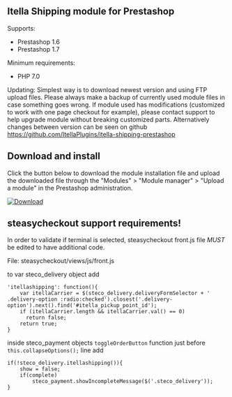 ## Itella Shipping module for Prestashop

Supports:
- Prestashop 1.6
- Prestashop 1.7

Minimum requirements:
- PHP 7.0

Updating:
Simplest way is to download newest version and using FTP upload files. Please always make a backup of currently used module files in case something goes wrong.
If module used has modifications (customized to work with one page checkout for example), please contact support to help upgrade module without breaking customized parts. Alternatively changes between version can be seen on github https://github.com/ItellaPlugins/itella-shipping-prestashop 

## Download and install
Click the button below to download the module installation file and upload the downloaded file through the "Modules" > "Module manager" > "Upload a module" in the Prestashop administration.

[![Download](https://img.shields.io/badge/dynamic/json.svg?label=download&url=https://api.github.com/repos/ItellaPlugins/itella-shipping-prestashop/releases/latest&query=$.assets[0].name&style=for-the-badge)](https://github.com/ItellaPlugins/itella-shipping-prestashop/releases/latest/download/itellashipping.zip)

## steasycheckout support requirements!
In order to validate if terminal is selected, steasycheckout front.js file *MUST* be edited to have additional code.

File: steasycheckout/views/js/front.js

to var steco_delivery object add
```
'itellashipping': function(){
    var itellaCarrier = $(steco_delivery.deliveryFormSelector + ' .delivery-option :radio:checked').closest('.delivery-option').next().find('#itella_pickup_point_id');
    if (itellaCarrier.length && itellaCarrier.val() == 0)
      return false;
    return true;
}
```

inside steco_payment objects `toggleOrderButton` function just before `this.collapseOptions();` line add
```
if(!steco_delivery.itellashipping()){
    show = false;
    if(complete)
        steco_payment.showIncompleteMessage($('.steco_delivery'));
}
```
